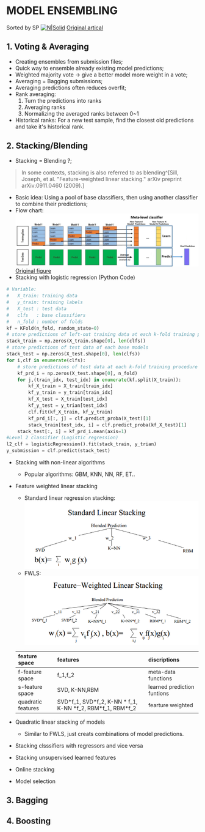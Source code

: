 # MODEL ENSEMBLING
Sorted by SP
[![N|Solid](https://cldup.com/dTxpPi9lDf.thumb.png)](https://nodesource.com/products/nsolid)
[Original artical](https://mlwave.com/kaggle-ensembling-guide/)
## 1. Voting & Averaging
- Creating ensembles from submission files;
- Quick way to ensemble already existing model predictions;
-  Weighted majority vote -> give a better model more weight in a vote;
-  Averaging = Bagging submissions;
-  Averaging predictions often reduces overfit;
-  Rank averaging:
   1. Turn the predictions into ranks
   2. Averaging ranks
   3. Normalizing the averaged ranks between 0~1
- Historical ranks: For a new test sample, find the closest old predictions and take it's historical rank. 
## 2. Stacking/Blending
- Stacking = Blending ?;
>In some contexts, stacking is also referred to as blending^[Sill, Joseph, et al. "Feature-weighted linear stacking." arXiv preprint arXiv:0911.0460 (2009).]
- Basic idea: Using a pool of base classifiers, then using  another classifier to combine their predictions;
- Flow chart:
![Stacking flowchart](https://raw.githubusercontent.com/sam9211/samRep/master/Stacking_flowchart.png)[Original figure](http://7xlo8f.com1.z0.glb.clouddn.com/blog-diagram-stacking.jpg)
- Stacking with logistic regression (Python Code)
```python
# Variable:
#   X_train: training data
#   y_train: training labels
#   X_test : test data
#   clfs   : base classifiers
#   n_fold : number of folds
kf = KFold(n_fold, random_state=0)
# store predictions of left-out training data at each k-fold training procedure
stack_train = np.zeros(X_train.shape[0], len(clfs))
# store predictions of test data of each base models
stack_test = np.zeros(X_test.shape[0], len(clfs))
for i,clf in enumerate(clfs):
    # store predictions of test data at each k-fold training procedure
    kf_prd_i = np.zeros(X_test.shape[0], n_fold) 
    for j,(train_idx, test_idx) in enumerate(kf.split(X_train)):
        kf_X_train = X_train[train_idx]
        kf_y_train = y_train[train_idx]
        kf_X_test = X_train[test_idx]
        kf_y_test = y_trian[test_idx]
        clf.fit(kf_X_train, kf_y_train)
        kf_prd_i[:, j] = clf.predict_proba(X_test)[1]
        stack_train[test_idx, i] = clf.predict_proba(kf_X_test)[1]
    stack_test[:, i] = kf_prd_i.mean(axis=1)
#Level 2 classifier (Logistic regression)
l2_clf = logisticRegression().fit(stack_train, y_trian)
y_submission = clf.predict(stack_test)
```
- Stacking with non-linear algorithms
     + Popular algorithms: GBM, KNN, NN, RF, ET..
- Feature weighted linear stacking
     + Standard linear regression stacking:
     ![linear stacking](https://raw.githubusercontent.com/sam9211/samRep/master/linear%20stacking.png)
     + FWLS:
     ![FWLS](https://github.com/sam9211/samRep/blob/master/FWLS.png?raw=true)

     |feature space|features |discriptions|
     |-------------|---------|-------------|
     | f-feature space | f_1,f_2 | meta-data functions|
     | s-feature space | SVD, K-NN,RBM | learned prediction funtions|
     | quadratic features|SVD\*f_1, SVD\*f_2, K-NN \* f_1, K-NN \*f_2, RBM\*f_1, RBM\*f_2|fearture weighted|
- Quadratic linear stacking of models
     + Similar to FWLS, just creats combinations of model predictions.
- Stacking clsssifiers with regressors and vice versa
- Stacking unsupervised learned features
- Online stacking
- Model selection

## 3. Bagging

## 4. Boosting
